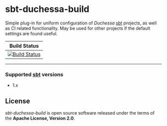 sbt-duchessa-build
=======
Simple plug-in for uniform configuration of *Duchessa* [sbt][1] projects, as well as CI related functionality. May 
be used for other projects if the default settings are found useful.

|Build Status|
|------------|
|[![Build Status](https://dev.azure.com/beautyandbellies/duchessa-sbt-build/_apis/build/status/duchessa.duchessa-sbt-build?branchName=master)](https://dev.azure.com/beautyandbellies/duchessa-sbt-build/_build/latest?definitionId=3&branchName=master) |
________________

### Supported [sbt][1] versions
-  1.x

## License
*sbt-duchessa-build* is open source software released under the terms of the **Apache License, Version 2.0**. 


[1]:  http://scala-sbt.org
